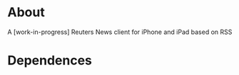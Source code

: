 About
======================
A [work-in-progress] Reuters News client for iPhone and iPad based on RSS


Dependences
======================
